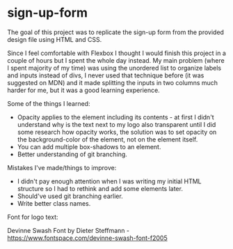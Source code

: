 # sign-up-form

The goal of this project was to replicate the sign-up form from the provided design file using HTML and CSS.

Since I feel comfortable with Flexbox I thought I would finish this project in a couple of hours but I spent the whole day instead.
My main problem (where I spent majority of my time) was using the unordered list to organize labels and inputs instead of divs, I never used that technique before (it was suggested on MDN) and it made splitting the inputs in two columns much harder for me, but it was a good learning experience.

Some of the things I learned:

- Opacity applies to the element including its contents - at first I didn't understand why is the text next to my logo also transparent until I did some research how opacity works, the solution was to set opacity on the background-color of the element, not on the element itself.
- You can add multiple box-shadows to an element.
- Better understanding of git branching.

Mistakes I've made/things to improve:

- I didn't pay enough attention when I was writing my initial HTML structure so I had to rethink and add some elements later.
- Should've used git branching earlier.
- Write better class names.

Font for logo text:

Devinne Swash Font by Dieter Steffmann - https://www.fontspace.com/devinne-swash-font-f2005